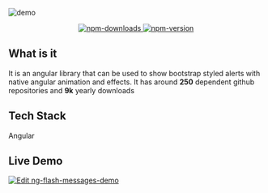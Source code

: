 ![demo](~demo.gif)

<div style="text-align: center">
  <a target="_blank" rel="noopener noreferrer" class="no-decoration" href="https://npm-stat.com/charts.html?package=ng-flash-messages&from=2015-01-01&to=2019-06-30">
    <img class="html-image" src="https://img.shields.io/npm/dy/ng-flash-messages.svg?style=for-the-badge" alt="npm-downloads">
  </a>
  <a target="_blank" rel="noopener noreferrer" class="no-decoration" href="https://www.npmjs.com/package/ng-flash-messages">
    <img class="html-image" src="https://img.shields.io/npm/v/ng-flash-messages.svg?style=for-the-badge" alt="npm-version">
  </a>
</div>

## What is it <i class="far fa-question-circle"></i> 

It is an angular library that can be used to show bootstrap styled alerts with native angular animation and effects. It has around **250** dependent github repositories and **9k** yearly downloads

## Tech Stack <i class="fas fa-layer-group"></i>

<i class="fab fa-angular"></i> Angular

## Live Demo <i class="fas fa-laptop-code"></i>
<a target="_blank" rel="noopener noreferrer" href="https://codesandbox.io/s/ng-flash-messages-demo-45tfo?fontsize=14">
  <img class="html-image" alt="Edit ng-flash-messages-demo" src="https://codesandbox.io/static/img/play-codesandbox.svg">
</a>

